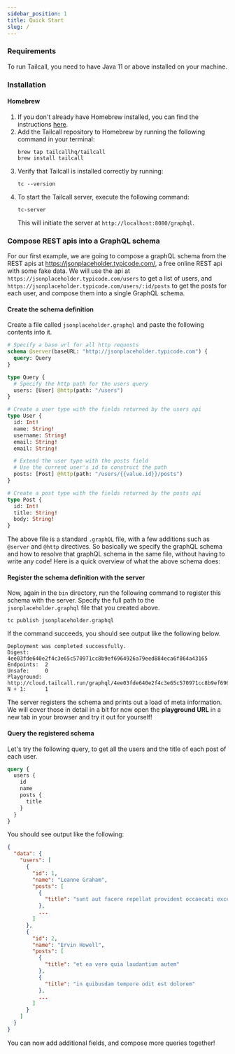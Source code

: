 ```yaml
---
sidebar_position: 1
title: Quick Start
slug: /
---
```


### Requirements

To run Tailcall, you need to have Java 11 or above installed on your machine.

### Installation

#### Homebrew

1. If you don't already have Homebrew installed, you can find the instructions [here](https://brew.sh/).
2. Add the Tailcall repository to Homebrew by running the following command in your terminal:
   ```shell
   brew tap tailcallhq/tailcall
   brew install tailcall
   ```
3. Verify that Tailcall is installed correctly by running:
   ```shell
   tc --version
   ```
4. To start the Tailcall server, execute the following command:
   ```shell
   tc-server
   ```
   This will initiate the server at `http://localhost:8080/graphql`.

### Compose REST apis into a GraphQL schema

For our first example, we are going to compose a graphQL schema from the REST apis at <a href="https://jsonplaceholder.typicode.com/" target="_blank">https://jsonplaceholder.typicode.com/</a>, a free online REST api with some fake data.
We will use the api at `https://jsonplaceholder.typicode.com/users` to get a list of users, and `https://jsonplaceholder.typicode.com/users/:id/posts` to get the posts for each user, and compose them into a single GraphQL schema.

#### Create the schema definition

Create a file called `jsonplaceholder.graphql` and paste the following contents into it.

```graphql showLineNumbers
# Specify a base url for all http requests
schema @server(baseURL: "http://jsonplaceholder.typicode.com") {
  query: Query
}

type Query {
  # Specify the http path for the users query
  users: [User] @http(path: "/users")
}

# Create a user type with the fields returned by the users api
type User {
  id: Int!
  name: String!
  username: String!
  email: String!
  email: String!

  # Extend the user type with the posts field
  # Use the current user's id to construct the path
  posts: [Post] @http(path: "/users/{{value.id}}/posts")
}

# Create a post type with the fields returned by the posts api
type Post {
  id: Int!
  title: String!
  body: String!
}
```

The above file is a standard `.graphQL` file, with a few additions such as `@server` and `@http` directives. So basically we specify the graphQL schema and how to resolve that graphQL schema in the same file, without having to write any code! Here is a quick overview of what the above schema does:

#### Register the schema definition with the server

Now, again in the `bin` directory, run the following command to register this schema with the server. Specify the full path to the `jsonplaceholder.graphql` file that you created above.

```shell
tc publish jsonplaceholder.graphql
```

If the command succeeds, you should see output like the following below.

```shell
Deployment was completed successfully.
Digest:     4ee03fde640e2f4c3e65c570971cc8b9ef6964926a79eed884eca6f864a43165
Endpoints:  2
Unsafe:     0
Playground: http://cloud.tailcall.run/graphql/4ee03fde640e2f4c3e65c570971cc8b9ef6964926a79eed884eca6f864a43165.
N + 1:      1
```

The server registers the schema and prints out a load of meta information. We will cover those in detail in a bit for now open the **playground URL** in a new tab in your browser and try it out for yourself!

#### Query the registered schema

Let's try the following query, to get all the users and the title of each post of each user.

```graphql showLineNumbers
query {
  users {
    id
    name
    posts {
      title
    }
  }
}
```

You should see output like the following:

```json showLineNumbers
{
  "data": {
    "users": [
      {
        "id": 1,
        "name": "Leanne Graham",
        "posts": [
          {
            "title": "sunt aut facere repellat provident occaecati excepturi optio reprehenderit"
          },
          ...
        ]
      },
      {
        "id": 2,
        "name": "Ervin Howell",
        "posts": [
          {
            "title": "et ea vero quia laudantium autem"
          },
          {
            "title": "in quibusdam tempore odit est dolorem"
          },
          ...
        ]
      }
    ]
  }
}
```

You can now add additional fields, and compose more queries together!
